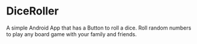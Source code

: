 # DiceRoller

A simple Android App that has a Button to roll a dice. Roll random numbers to play any board game with your family and friends.

